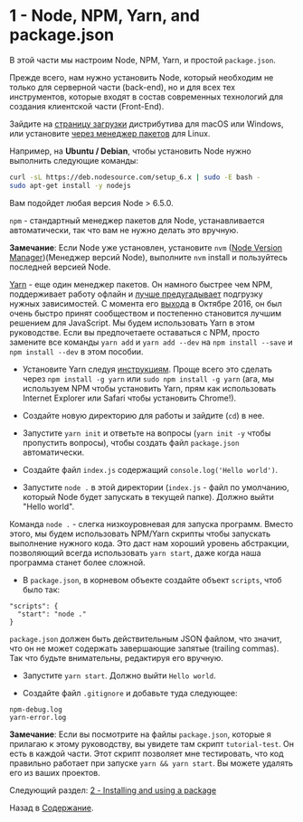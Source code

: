 # 1 - Node, NPM, Yarn, and package.json

В этой части мы настроим Node, NPM, Yarn, и простой `package.json`.

Прежде всего, нам нужно установить Node, который необходим не только для серверной части (back-end), но и для всех тех инструментов, которые входят в состав современных технологий для создания клиентской части (Front-End).

Зайдите на [страницу загрузки](https://nodejs.org/en/download/current/) дистрибутива для macOS или Windows, или установите [через менеджер пакетов](https://nodejs.org/en/download/package-manager/) для Linux.

Например, на **Ubuntu / Debian**, чтобы установить Node нужно выполнить следующие команды:

```bash
curl -sL https://deb.nodesource.com/setup_6.x | sudo -E bash -
sudo apt-get install -y nodejs
```
Вам подойдет любая версия Node > 6.5.0.

`npm` - стандартный менеджер пакетов для Node, устанавливается автоматически, так что вам не нужно делать это вручную.

**Замечание**: Если Node уже установлен, установите `nvm` ([Node Version Manager](https://github.com/creationix/nvm))(Менеджер версий Node), выполните `nvm` install и пользуйтесь последней версией Node.

[Yarn](https://yarnpkg.com/) - еще один менеджер пакетов. Он намного быстрее чем NPM, поддерживает работу офлайн и [лучше предугадывает](https://yarnpkg.com/en/docs/yarn-lock) подгрузку нужных зависимостей. С момента его [выхода](https://code.facebook.com/posts/1840075619545360) в Октябре 2016, он был очень быстро принят сообществом и постепенно становится лучшим решением для JavaScript. Мы будем использовать Yarn в этом руководстве. Если вы предпочетаете оставаться с NPM, просто замените все команды `yarn add` и `yarn add --dev` на `npm install --save` и `npm install --dev` в этом пособии.

- Установите Yarn следуя [инструкциям](https://yarnpkg.com/en/docs/install). Проще всего это сделать через `npm install -g yarn` или `sudo npm install -g yarn` (ага, мы используем NPM чтобы установить Yarn, прям как использовать Internet Explorer или Safari чтобы установить Chrome!).

- Создайте новую директорию для работы и зайдите (`cd`) в нее.
- Запустите `yarn init` и ответьте на вопросы (`yarn init -y` чтобы пропустить вопросы), чтобы создать файл `package.json` автоматически.
- Создайте файл `index.js` содержащий `console.log('Hello world')`.
- Запустите `node .` в этой директории (`index.js` - файл по умолчанию, который Node будет запускать в текущей папке). Должно выйти "Hello world".

Команда `node .` - слегка низкоуровневая для запуска программ. Вместо этого, мы будем использовать NPM/Yarn скрипты чтобы запускать выполнение нужного кода. Это даст нам хороший уровень абстракции, позволяющий всегда использовать `yarn start`, даже когда наша программа станет более сложной.

- В `package.json`, в корневом объекте создайте объект `scripts`, чтоб было так:

```
"scripts": {
  "start": "node ."
}
```

`package.json` должен быть действительным JSON файлом, что значит, что он не может содержать завершающие запятые (trailing commas). Так что будьте внимательны, редактируя его вручную.

- Запустите `yarn start`. Должно выйти `Hello world`.

- Создайте файл `.gitignore` и добавьте туда следующее:

```
npm-debug.log
yarn-error.log
```

**Замечание**: Если вы посмотрите на файлы `package.json`, которые я прилагаю к этому руководству, вы увидете там скрипт `tutorial-test`. Он есть в каждой части. Этот скрипт позволяет мне тестировать, что код правильно работает при запуске  `yarn && yarn start`. Вы можете удалять его из ваших проектов.

Следующий раздел: [2 - Installing and using a package](/tutorial/2-packages)

Назад в [Содержание](/).
